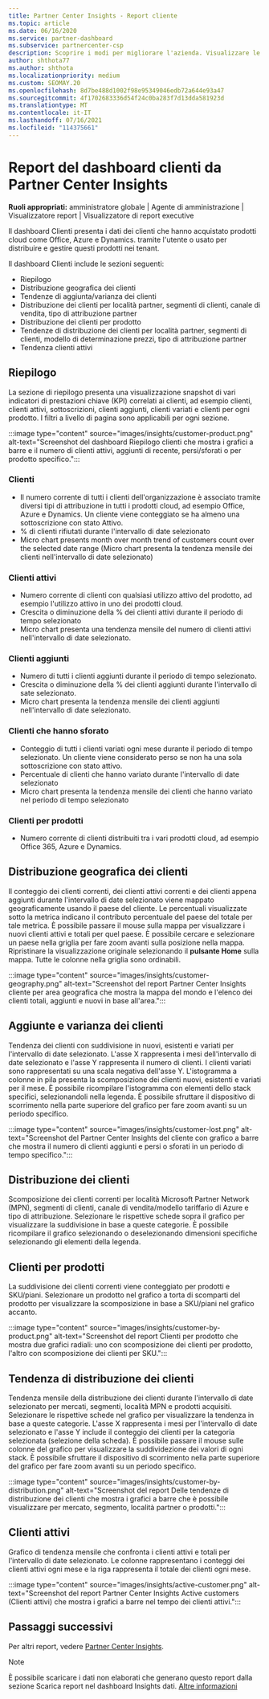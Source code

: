 ```yaml
---
title: Partner Center Insights - Report cliente
ms.topic: article
ms.date: 06/16/2020
ms.service: partner-dashboard
ms.subservice: partnercenter-csp
description: Scoprire i modi per migliorare l'azienda. Visualizzare le tendenze specifiche dei clienti in base all'area geografica, al prodotto e ad altri attributi.
author: shthota77
ms.author: shthota
ms.localizationpriority: medium
ms.custom: SEOMAY.20
ms.openlocfilehash: 8d7be488d1002f98e95349046edb72a644e93a47
ms.sourcegitcommit: 4f1702683336d54f24c0ba283f7d13dda581923d
ms.translationtype: MT
ms.contentlocale: it-IT
ms.lasthandoff: 07/16/2021
ms.locfileid: "114375661"
---
```

# <a name="customers-dashboard-reports-from-partner-center-insights"></a>Report del dashboard clienti da Partner Center Insights

**Ruoli appropriati:** amministratore globale | Agente di amministrazione | Visualizzatore report | Visualizzatore di report executive

Il dashboard Clienti presenta i dati dei clienti che hanno acquistato prodotti cloud come Office, Azure e Dynamics. tramite l'utente o usato per distribuire e gestire questi prodotti nei tenant. 
 
Il dashboard Clienti include le sezioni seguenti: 

- Riepilogo  
- Distribuzione geografica dei clienti 
- Tendenze di aggiunta/varianza dei clienti 
- Distribuzione dei clienti per località partner, segmenti di clienti, canale di vendita, tipo di attribuzione partner 
- Distribuzione dei clienti per prodotto 
- Tendenze di distribuzione dei clienti per località partner, segmenti di clienti, modello di determinazione prezzi, tipo di attribuzione partner 
- Tendenza clienti attivi 

## <a name="summary"></a>Riepilogo

La sezione di riepilogo presenta una visualizzazione snapshot di vari indicatori di prestazioni chiave (KPI) correlati ai clienti, ad esempio clienti, clienti attivi, sottoscrizioni, clienti aggiunti, clienti variati e clienti per ogni prodotto. I filtri a livello di pagina sono applicabili per ogni sezione.

:::image type="content" source="images/insights/customer-product.png" alt-text="Screenshot del dashboard Riepilogo clienti che mostra i grafici a barre e il numero di clienti attivi, aggiunti di recente, persi/sforati o per prodotto specifico.":::

### <a name="customers"></a>Clienti

- Il numero corrente di tutti i clienti dell'organizzazione è associato tramite diversi tipi di attribuzione in tutti i prodotti cloud, ad esempio Office, Azure e Dynamics. Un cliente viene conteggiato se ha almeno una sottoscrizione con stato Attivo.  
- % di clienti rifiutati durante l'intervallo di date selezionato 
- Micro chart presents month over month trend of customers count over the selected date range (Micro chart presenta la tendenza mensile dei clienti nell'intervallo di date selezionato)

### <a name="active-customers"></a>Clienti attivi

- Numero corrente di clienti con qualsiasi utilizzo attivo del prodotto, ad esempio l'utilizzo attivo in uno dei prodotti cloud.
- Crescita o diminuzione della % dei clienti attivi durante il periodo di tempo selezionato
- Micro chart presenta una tendenza mensile del numero di clienti attivi nell'intervallo di date selezionato.

### <a name="customers-added"></a>Clienti aggiunti

- Numero di tutti i clienti aggiunti durante il periodo di tempo selezionato.
- Crescita o diminuzione della % dei clienti aggiunti durante l'intervallo di sate selezionato.
- Micro chart presenta la tendenza mensile dei clienti aggiunti nell'intervallo di date selezionato.

### <a name="customers-churned"></a>Clienti che hanno sforato
- Conteggio di tutti i clienti variati ogni mese durante il periodo di tempo selezionato. Un cliente viene considerato perso se non ha una sola sottoscrizione con stato attivo. 
- Percentuale di clienti che hanno variato durante l'intervallo di date selezionato 
- Micro chart presenta la tendenza mensile dei clienti che hanno variato nel periodo di tempo selezionato 
 
### <a name="customers-by-products"></a>Clienti per prodotti

- Numero corrente di clienti distribuiti tra i vari prodotti cloud, ad esempio Office 365, Azure e Dynamics.  

## <a name="geographical-spread-of-your-customers"></a>Distribuzione geografica dei clienti

Il conteggio dei clienti correnti, dei clienti attivi correnti e dei clienti appena aggiunti durante l'intervallo di date selezionato viene mappato geograficamente usando il paese del cliente. Le percentuali visualizzate sotto la metrica indicano il contributo percentuale del paese del totale per tale metrica. È possibile passare il mouse sulla mappa per visualizzare i nuovi clienti attivi e totali per quel paese. È possibile cercare e selezionare un paese nella griglia per fare zoom avanti sulla posizione nella mappa. Ripristinare la visualizzazione originale selezionando il **pulsante Home** sulla mappa. Tutte le colonne nella griglia sono ordinabili.  

:::image type="content" source="images/insights/customer-geography.png" alt-text="Screenshot del report Partner Center Insights cliente per area geografica che mostra la mappa del mondo e l'elenco dei clienti totali, aggiunti e nuovi in base all'area.":::

## <a name="customer-adds-and-churns"></a>Aggiunte e varianza dei clienti

Tendenza dei clienti con suddivisione in nuovi, esistenti e variati per l'intervallo di date selezionato. L'asse X rappresenta i mesi dell'intervallo di date selezionato e l'asse Y rappresenta il numero di clienti. I clienti variati sono rappresentati su una scala negativa dell'asse Y. L'istogramma a colonne in pila presenta la scomposizione dei clienti nuovi, esistenti e variati per il mese. È possibile ricompilare l'istogramma con elementi dello stack specifici, selezionandoli nella legenda. È possibile sfruttare il dispositivo di scorrimento nella parte superiore del grafico per fare zoom avanti su un periodo specifico. 

:::image type="content" source="images/insights/customer-lost.png" alt-text="Screenshot del Partner Center Insights del cliente con grafico a barre che mostra il numero di clienti aggiunti e persi o sforati in un periodo di tempo specifico.":::

## <a name="customer-distribution"></a>Distribuzione dei clienti

Scomposizione dei clienti correnti per località Microsoft Partner Network (MPN), segmenti di clienti, canale di vendita/modello tariffario di Azure e tipo di attribuzione. Selezionare le rispettive schede sopra il grafico per visualizzare la suddivisione in base a queste categorie. È possibile ricompilare il grafico selezionando o deselezionando dimensioni specifiche selezionando gli elementi della legenda. 

## <a name="customers-by-products"></a>Clienti per prodotti

La suddivisione dei clienti correnti viene conteggiato per prodotti e SKU/piani. Selezionare un prodotto nel grafico a torta di scomparti del prodotto per visualizzare la scomposizione in base a SKU/piani nel grafico accanto.

:::image type="content" source="images/insights/customer-by-product.png" alt-text="Screenshot del report Clienti per prodotto che mostra due grafici radiali: uno con scomposizione dei clienti per prodotto, l'altro con scomposizione dei clienti per SKU.":::

## <a name="customer-distribution-trend"></a>Tendenza di distribuzione dei clienti 

Tendenza mensile della distribuzione dei clienti durante l'intervallo di date selezionato per mercati, segmenti, località MPN e prodotti acquisiti. Selezionare le rispettive schede nel grafico per visualizzare la tendenza in base a queste categorie. L'asse X rappresenta i mesi per l'intervallo di date selezionato e l'asse Y include il conteggio dei clienti per la categoria selezionata (selezione della scheda). È possibile passare il mouse sulle colonne del grafico per visualizzare la suddividezione dei valori di ogni stack. È possibile sfruttare il dispositivo di scorrimento nella parte superiore del grafico per fare zoom avanti su un periodo specifico.   

:::image type="content" source="images/insights/customer-by-distribution.png" alt-text="Screenshot del report Delle tendenze di distribuzione dei clienti che mostra i grafici a barre che è possibile visualizzare per mercato, segmento, località partner o prodotti.":::

## <a name="active-customers"></a>Clienti attivi

Grafico di tendenza mensile che confronta i clienti attivi e totali per l'intervallo di date selezionato. Le colonne rappresentano i conteggi dei clienti attivi ogni mese e la riga rappresenta il totale dei clienti ogni mese. 

:::image type="content" source="images/insights/active-customer.png" alt-text="Screenshot del report Partner Center Insights Active customers (Clienti attivi) che mostra i grafici a barre nel tempo dei clienti attivi.":::

## <a name="next-steps"></a>Passaggi successivi

Per altri report, vedere [Partner Center Insights](partner-center-insights.md).

>[!NOTE]
> È possibile scaricare i dati non elaborati che generano questo report dalla sezione Scarica report nel dashboard Insights dati. [Altre informazioni](insights-download-reports.md) 
